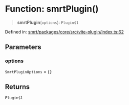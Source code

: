 # Function: smrtPlugin()

> **smrtPlugin**(`options`): `Plugin$1`

Defined in: [smrt/packages/core/src/vite-plugin/index.ts:62](https://github.com/happyvertical/smrt/blob/3e10e04571f8229dee5c87ee2f9b9b06c6c49f12/packages/core/src/vite-plugin/index.ts#L62)

## Parameters

### options

`SmrtPluginOptions` = `{}`

## Returns

`Plugin$1`
